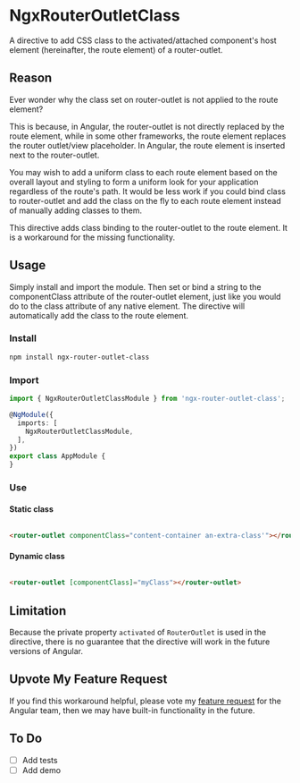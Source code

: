 # NgxRouterOutletClass

A directive to add CSS class to the activated/attached component's host element (hereinafter, the route element) of a
router-outlet.

## Reason

Ever wonder why the class set on router-outlet is not applied to the route element?

This is because, in Angular, the router-outlet is not directly replaced by the route element, while in some other
frameworks, the route element replaces the router outlet/view placeholder. In Angular, the route element is inserted
next to the router-outlet.

You may wish to add a uniform class to each route element based on the overall layout and styling to form a uniform look
for your application regardless of the route's path. It would be less work if you could bind class to router-outlet and
add the class on the fly to each route element instead of manually adding classes to them.

This directive adds class binding to the router-outlet to the route element. It is a workaround for the missing
functionality.

## Usage

Simply install and import the module. Then set or bind a string to the componentClass attribute of the router-outlet
element, just like you would do to the class attribute of any native element. The directive will automatically add the
class to the route element.

### Install

```bash
npm install ngx-router-outlet-class
```

### Import

```typescript
import { NgxRouterOutletClassModule } from 'ngx-router-outlet-class';

@NgModule({
  imports: [
    NgxRouterOutletClassModule,
  ],
})
export class AppModule {
}
```

### Use

#### Static class

```html

<router-outlet componentClass="content-container an-extra-class'"></router-outlet>
```

#### Dynamic class

```html

<router-outlet [componentClass]="myClass"></router-outlet>
```

## Limitation

Because the private property `activated` of `RouterOutlet` is used in the directive, there is no guarantee that the
directive will work in the future versions of Angular.

## Upvote My Feature Request

If you find this workaround helpful, please vote my [feature request](https://github.com/angular/angular/issues/49483)
for the Angular team, then we may have built-in functionality in the future.

## To Do

- [ ] Add tests
- [ ] Add demo
